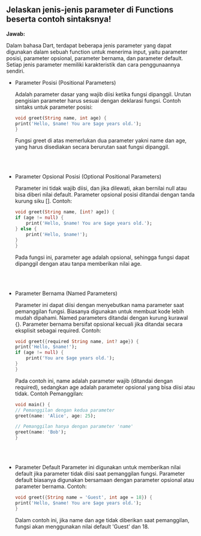 ## Jelaskan jenis-jenis parameter di Functions beserta contoh sintaksnya!

**Jawab:**

Dalam bahasa Dart, terdapat beberapa jenis parameter yang dapat digunakan dalam sebuah function untuk menerima input, yaitu parameter posisi, parameter opsional, parameter bernama, dan parameter default. Setiap jenis parameter memiliki karakteristik dan cara penggunaannya sendiri.

* Parameter Posisi (Positional Parameters)

    Adalah parameter dasar yang wajib diisi ketika fungsi dipanggil. Urutan pengisian parameter harus sesuai dengan deklarasi fungsi. Contoh sintaks untuk parameter posisi:

    ```dart
    void greet(String name, int age) {
    print('Hello, $name! You are $age years old.');
    }
    ```

    Fungsi greet di atas memerlukan dua parameter yakni name dan age, yang harus disediakan secara berurutan saat fungsi dipanggil.

<br></br>

* Parameter Opsional Posisi (Optional Positional Parameters)
 
    Parameter ini tidak wajib diisi, dan jika dilewati, akan bernilai null atau bisa diberi nilai default. Parameter opsional posisi ditandai dengan tanda kurung siku []. Contoh:

    ```dart
    void greet(String name, [int? age]) {
    if (age != null) {
        print('Hello, $name! You are $age years old.');
    } else {
        print('Hello, $name!');
    }
    }
    ```
    Pada fungsi ini, parameter age adalah opsional, sehingga fungsi dapat dipanggil dengan atau tanpa memberikan nilai age.

<br></br>

* Parameter Bernama (Named Parameters)

    Parameter ini dapat diisi dengan menyebutkan nama parameter saat pemanggilan fungsi. Biasanya digunakan untuk membuat kode lebih mudah dipahami. Named parameters ditandai dengan kurung kurawal {}. Parameter bernama bersifat opsional kecuali jika ditandai secara eksplisit sebagai required. Contoh:

    ```dart
    void greet({required String name, int? age}) {
    print('Hello, $name!');
    if (age != null) {
        print('You are $age years old.');
    }
    }
    ```

    Pada contoh ini, name adalah parameter wajib (ditandai dengan required), sedangkan age adalah parameter opsional yang bisa diisi atau tidak. Contoh Pemanggilan:

    ```dart
    void main() {
    // Pemanggilan dengan kedua parameter
    greet(name: 'Alice', age: 25);
    
    // Pemanggilan hanya dengan parameter 'name'
    greet(name: 'Bob');
    }
    ```

<br></br>

* Parameter Default
    Parameter ini digunakan untuk memberikan nilai default jika parameter tidak diisi saat pemanggilan fungsi. Parameter default biasanya digunakan bersamaan dengan parameter opsional atau parameter bernama. Contoh:

    ```dart
    void greet({String name = 'Guest', int age = 18}) {
    print('Hello, $name! You are $age years old.');
    }
    ```

    Dalam contoh ini, jika name dan age tidak diberikan saat pemanggilan, fungsi akan menggunakan nilai default 'Guest' dan 18.